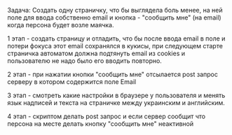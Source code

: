 Задача: 
Создать одну страничку, что бы выглядела боль менее, на ней поле для ввода собственно email и кнопка - "сообщить мне" (на email) когда персона будет возле маячка.

1 этап - создать страницу и отладить, что бы после ввода email в поле и потери фокуса этот email сохранялся в кукисы, при следующем старте  страничка автоматом должна подтянуть email из cookies и пользователю не надо  было его вводить повторно. 

2 этап - при нажатии кнопки "сообщить мне"  отсылается post запрос серверу в котором содержится поле Email

3 этап - смотреть какие настройки в браузере у пользователя и менять язык надписей и текста на страничке между украинским и английским.

4 этап - скриптом делать post запрос и если сервер сообщит что персона на месте делать кнопку "сообщить мне" неактивной
 
